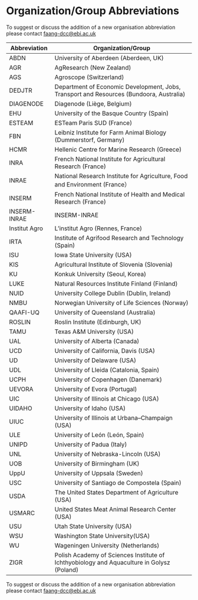 # Organization/Group Abbreviations

To suggest or discuss the addition of a new organisation abbreviation please 
contact [faang-dcc@ebi.ac.uk](mailto:faang-dcc@ebi.ac.uk)

Abbreviation | Organization/Group
------------ | -------------
ABDN | University of Aberdeen (Aberdeen, UK)
AGR | AgResearch (New Zealand)
AGS	| Agroscope (Switzerland)
DEDJTR	| Department of Economic Development, Jobs, Transport and Resources (Bundoora, Australia)
DIAGENODE | Diagenode (Liège, Belgium)
EHU	| University of the Basque Country (Spain)
ESTEAM	| ESTeam Paris SUD (France)
FBN	| Leibniz Institute for Farm Animal Biology (Dummerstorf, Germany)
HCMR | Hellenic Centre for Marine Research (Greece)
INRA | French National Institute for Agricultural Research (France)
INRAE | National Research Institute for Agriculture, Food and Environment (France）
INSERM | French National Institute of Health and Medical Research (France)
INSERM-INRAE | INSERM-INRAE
Institut Agro | L’institut Agro (Rennes, France)
IRTA | Institute of Agrifood Research and Technology (Spain)
ISU	| Iowa State University (USA)
KIS | Agricultural Institute of Slovenia (Slovenia)
KU	| Konkuk University (Seoul, Korea)
LUKE | Natural Resources Institute Finland (Finland)
NUID	| University College Dublin (Dublin, Ireland)
NMBU	| Norwegian University of Life Sciences (Norway)
QAAFI-UQ | University of Queensland (Australia)
ROSLIN	| Roslin Institute (Edinburgh, UK)
TAMU	| Texas A&M University (USA)
UAL | University of Alberta (Canada)
UCD	| University of California, Davis (USA)
UD	| University of Delaware (USA)
UDL	| University of Lleida (Catalonia, Spain)
UCPH | University of Copenhagen (Danemark)
UEVORA | University of Evora (Portugal) 
UIC	| University of Illinois at Chicago (USA)
UIDAHO | University of Idaho (USA)
UIUC	| University of Illinois at Urbana–Champaign (USA)
ULE	| University of León (León, Spain)
UNIPD | University of Padua (Italy)
UNL | University of Nebraska-Lincoln (USA)
UOB | University of Birmingham (UK)
UppU | University of Uppsala (Sweden)
USC | University of Santiago de Compostela (Spain)
USDA	| The United States Department of Agriculture (USA)
USMARC	| United States Meat Animal Research Center (USA)
USU	| Utah State University (USA)
WSU | Washington State University(USA) 
WU | Wageningen University (Netherlands)
ZIGR | Polish Academy of Sciences Institute of Ichthyobiology and Aquaculture in Golysz (Poland)

To suggest or discuss the addition of a new organisation abbreviation please 
contact [faang-dcc@ebi.ac.uk](mailto:faang-dcc@ebi.ac.uk)
